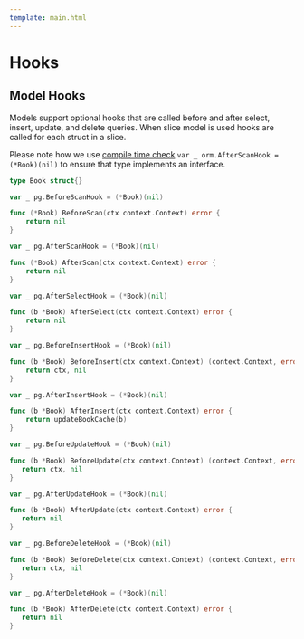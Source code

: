 ```yaml
---
template: main.html
---
```


# Hooks

## Model Hooks

Models support optional hooks that are called before and after select, insert, update, and delete
queries. When slice model is used hooks are called for each struct in a slice.

Please note how we use
[compile time check](https://medium.com/@matryer/golang-tip-compile-time-checks-to-ensure-your-type-satisfies-an-interface-c167afed3aae)
`var _ orm.AfterScanHook = (*Book)(nil)` to ensure that type implements an interface.

```go
type Book struct{}

var _ pg.BeforeScanHook = (*Book)(nil)

func (*Book) BeforeScan(ctx context.Context) error {
    return nil
}

var _ pg.AfterScanHook = (*Book)(nil)

func (*Book) AfterScan(ctx context.Context) error {
    return nil
}

var _ pg.AfterSelectHook = (*Book)(nil)

func (b *Book) AfterSelect(ctx context.Context) error {
    return nil
}

var _ pg.BeforeInsertHook = (*Book)(nil)

func (b *Book) BeforeInsert(ctx context.Context) (context.Context, error) {
    return ctx, nil
}

var _ pg.AfterInsertHook = (*Book)(nil)

func (b *Book) AfterInsert(ctx context.Context) error {
    return updateBookCache(b)
}

var _ pg.BeforeUpdateHook = (*Book)(nil)

func (b *Book) BeforeUpdate(ctx context.Context) (context.Context, error) {
   return ctx, nil
}

var _ pg.AfterUpdateHook = (*Book)(nil)

func (b *Book) AfterUpdate(ctx context.Context) error {
   return nil
}

var _ pg.BeforeDeleteHook = (*Book)(nil)

func (b *Book) BeforeDelete(ctx context.Context) (context.Context, error) {
   return ctx, nil
}

var _ pg.AfterDeleteHook = (*Book)(nil)

func (b *Book) AfterDelete(ctx context.Context) error {
   return nil
}
```
